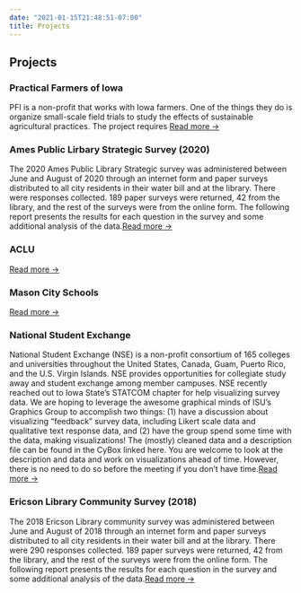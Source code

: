 ```yaml
---
date: "2021-01-15T21:48:51-07:00"
title: Projects
---
```


## Projects

### Practical Farmers of Iowa
PFI is a non-profit that works with Iowa farmers. One of the things they do is organize small-scale field trials to study the effects of sustainable agricultural practices. The project requires [Read more →](/2020/10/practical-farmers-of-iowa/)

### Ames Public Lirbary Strategic Survey (2020)
The 2020 Ames Public Library Strategic survey was administered between June and August of 2020 through an internet form and paper surveys distributed to all city residents in their water bill and at the library. There were responses collected. 189 paper surveys were returned, 42 from the library, and the rest of the surveys were from the online form. The following report presents the results for each question in the survey and some additional analysis of the data.[Read more →](/2020/05/ames-public-lirbary-strategic-survey-2020/)

### ACLU
[Read more →]()

### Mason City Schools
[Read more →]()

### National Student Exchange
National Student Exchange (NSE) is a non-profit consortium of 165 colleges and universities throughout the United States, Canada, Guam, Puerto Rico, and the U.S. Virgin Islands. NSE provides opportunities for collegiate study away and student exchange among member campuses. NSE recently reached out to Iowa State’s STATCOM chapter for help visualizing survey data. We are hoping to leverage the awesome graphical minds of ISU’s Graphics Group to accomplish two things: (1) have a discussion about visualizing “feedback” survey data, including Likert scale data and qualitative text response data, and (2) have the group spend some time with the data, making visualizations! The (mostly) cleaned data and a description file can be found in the CyBox linked here. You are welcome to look at the description and data and work on visualizations ahead of time. However, there is no need to do so before the meeting if you don’t have time.[Read more →](2020-02-10-nse)


### Ericson Library Community Survey (2018)
The 2018 Ericson Library community survey was administered between June and August of 2018 through an internet form and paper surveys distributed to all city residents in their water bill and at the library. There were 290 responses collected. 189 paper surveys were returned, 42 from the library, and the rest of the surveys were from the online form. The following report presents the results for each question in the survey and some additional analysis of the data.[Read more →](/2018/11/ericson-library-community-survey/)
